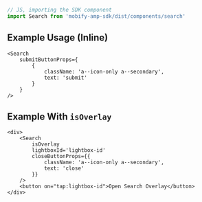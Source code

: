 ```js
// JS, importing the SDK component
import Search from 'mobify-amp-sdk/dist/components/search'
```


## Example Usage (Inline)

    <Search
        submitButtonProps={
            {
                className: 'a--icon-only a--secondary',
                text: 'submit'
            }
        }
    />

## Example With `isOverlay`

    <div>
        <Search
            isOverlay
            lightboxId='lightbox-id'
            closeButtonProps={{
                className: 'a--icon-only a--secondary',
                text: 'close'
            }}
        />
        <button on="tap:lightbox-id">Open Search Overlay</button>
    </div>
